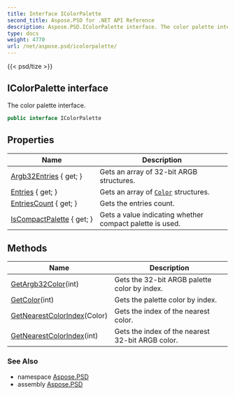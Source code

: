 ```yaml
---
title: Interface IColorPalette
second_title: Aspose.PSD for .NET API Reference
description: Aspose.PSD.IColorPalette interface. The color palette interface
type: docs
weight: 4770
url: /net/aspose.psd/icolorpalette/
---
```

{{< psd/tize >}}
## IColorPalette interface

The color palette interface.

```csharp
public interface IColorPalette
```

## Properties

| Name | Description |
| --- | --- |
| [Argb32Entries](../../aspose.psd/icolorpalette/argb32entries/) { get; } | Gets an array of 32-bit ARGB structures. |
| [Entries](../../aspose.psd/icolorpalette/entries/) { get; } | Gets an array of [`Color`](../color/) structures. |
| [EntriesCount](../../aspose.psd/icolorpalette/entriescount/) { get; } | Gets the entries count. |
| [IsCompactPalette](../../aspose.psd/icolorpalette/iscompactpalette/) { get; } | Gets a value indicating whether compact palette is used. |

## Methods

| Name | Description |
| --- | --- |
| [GetArgb32Color](../../aspose.psd/icolorpalette/getargb32color/)(int) | Gets the 32-bit ARGB palette color by index. |
| [GetColor](../../aspose.psd/icolorpalette/getcolor/)(int) | Gets the palette color by index. |
| [GetNearestColorIndex](../../aspose.psd/icolorpalette/getnearestcolorindex/#getnearestcolorindex)(Color) | Gets the index of the nearest color. |
| [GetNearestColorIndex](../../aspose.psd/icolorpalette/getnearestcolorindex/#getnearestcolorindex_1)(int) | Gets the index of the nearest 32-bit ARGB color. |

### See Also

* namespace [Aspose.PSD](../../aspose.psd/)
* assembly [Aspose.PSD](../../)


